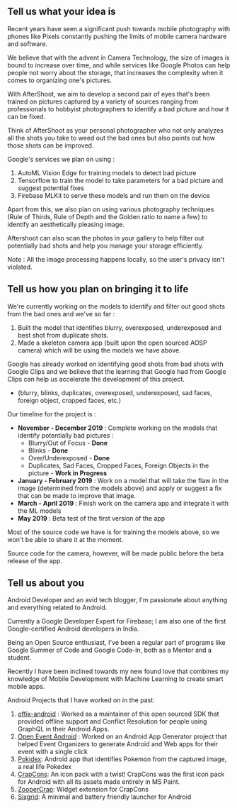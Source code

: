 ## Tell us what your idea is

Recent years have seen a significant push towards mobile photography with phones like Pixels constantly pushing the limits of mobile camera hardware and software.

We believe that with the advent in Camera Technology, the size of images is bound to increase over time, and while services like Google Photos can help people not worry about the storage, that increases the complexity when it comes to organizing one&#39;s pictures.

With AfterShoot, we aim to develop a second pair of eyes that&#39;s been trained on pictures captured by a variety of sources ranging from professionals to hobbyist photographers to identify a bad picture and how it can be fixed.

Think of AfterShoot as your personal photographer who not only analyzes all the shots you take to weed out the bad ones but also points out how those shots can be improved.

Google&#39;s services we plan on using :

1. AutoML Vision Edge for training models to detect bad picture
2. Tensorflow to train the model to take parameters for a bad picture and suggest potential fixes
3. Firebase MLKit to serve these models and run them on the device

Apart from this, we also plan on using various photography techniques (Rule of Thirds, Rule of Depth and the Golden ratio to name a few) to identify an aesthetically pleasing image.

Aftershoot can also scan the photos in your gallery to help filter out potentially bad shots and help you manage your storage efficiently.

Note : All the image processing happens locally, so the user&#39;s privacy isn&#39;t violated.



## Tell us how you plan on bringing it to life

We&#39;re currently working on the models to identify and filter out good shots from the bad ones and we&#39;ve so far :

1. Built the model that identifies blurry, overexposed, underexposed and best shot from duplicate shots.
2. Made a skeleton camera app (built upon the open sourced AOSP camera) which will be using the models we have above.

Google has already worked on identifying good shots from bad shots with Google Clips and we believe that the learning that Google had from Google Clips can help us accelerate the development of this project.

- (blurry, blinks, duplicates, overexposed, underexposed, sad faces, foreign object, cropped faces, etc.)

Our timeline for the project is :

- **November - December 2019** : Complete working on the models that identify potentially bad pictures :
  - Blurry/Out of Focus - **Done**
  - Blinks - **Done**
  - Over/Underexposed - **Done**
  - Duplicates, Sad Faces, Cropped Faces, Foreign Objects in the picture - **Work in Progress**
- **January - February 2019** : Work on a model that will take the flaw in the image (determined from the models above) and apply or suggest a fix that can be made to improve that image.
- **March - April 2019** : Finish work on the camera app and integrate it with the ML models
- **May 2019** : Beta test of the first version of the app

Most of the source code we have is for training the models above, so we won&#39;t be able to share it at the moment.

Source code for the camera, however, will be made public before the beta release of the app.

## Tell us about you

Android Developer and an avid tech blogger, I&#39;m passionate about anything and everything related to Android.

Currently a Google Developer Expert for Firebase; I am also one of the first Google-certified Android developers in India.

Being an Open Source enthusiast, I&#39;ve been a regular part of programs like Google Summer of Code and Google Code-In, both as a Mentor and a student.

Recently I have  been inclined towards my new found love that combines my knowledge of Mobile Development with Machine Learning to create smart mobile apps.

Android Projects that I have worked on in the past:

1. [offix-android](https://github.com/aerogear/offix-android)  : Worked as a maintainer of this open sourced SDK that provided offline support and Conflict Resolution for people using GraphQL in their Android Apps.
2. [Open Event Android](https://github.com/fossasia/open-event-droidgen) : Worked on an Android App Generator project that helped Event Organizers to generate Android and Web apps for their event with a single click
3. [Pokidex](https://play.google.com/store/apps/details?id=app.harshit.pokedex&amp;hl=en_IN): Android app that identifies Pokemon from the captured image, a real life Pokedex
4. [CrapCons](https://play.google.com/store/apps/details?id=com.dagger.crapcons): An icon pack with a twist! CrapCons was the first icon pack for Android with all its assets made entirely in MS Paint.
5. [ZooperCrap](https://play.google.com/store/apps/details?id=com.adam.zwskin.zoopercrap&amp;hl=en_IN): Widget extension for CrapCons
6. [Sixgrid](https://play.google.com/store/apps/details?id=io.pure.sixgrid): A minimal and battery friendly launcher for Android
